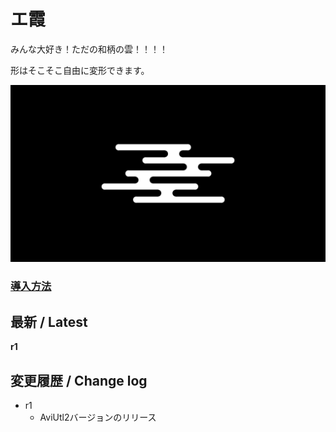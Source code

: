 # エ霞

みんな大好き！ただの和柄の雲！！！！

形はそこそこ自由に変形できます。

![sample](image.png)

### [導入方法](https://github.com/nea-c/AviUtl-Scripts/archive/refs/heads/master.zip)

## 最新 / Latest

**r1**


## 変更履歴 / Change log

- r1
    - AviUtl2バージョンのリリース